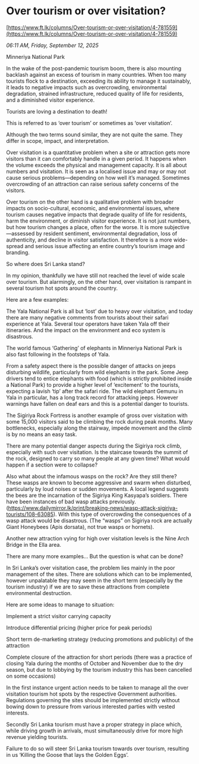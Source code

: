 # Over tourism or over visitation?

[https://www.ft.lk/columns/Over-tourism-or-over-visitation/4-781559](https://www.ft.lk/columns/Over-tourism-or-over-visitation/4-781559)

*06:11 AM, Friday, September 12, 2025*

Minneriya National Park

In the wake of the post-pandemic tourism boom, there is also mounting backlash against an excess of tourism in many countries. When too many tourists flock to a destination, exceeding its ability to manage it sustainably, it leads to negative impacts such as overcrowding, environmental degradation, strained infrastructure, reduced quality of life for residents, and a diminished visitor experience.

Tourists are loving a destination to death!

This is referred to as ‘over tourism’ or sometimes as ‘over visitation’.

Although the two terms sound similar, they are not quite the same. They differ in scope, impact, and interpretation.

Over visitation is a quantitative problem when a site or attraction gets more visitors than it can comfortably handle in a given period. It happens when the volume exceeds the physical and management capacity. It is all about numbers and visitation. It is seen as a localised issue and may or may not cause serious problems—depending on how well it’s managed. Sometimes overcrowding of an attraction can raise serious safety concerns of the visitors.

Over tourism on the other hand is a qualitative problem with broader impacts on socio-cultural, economic, and environmental issues, where tourism causes negative impacts that degrade quality of life for residents, harm the environment, or diminish visitor experience. It is not just numbers, but how tourism changes a place, often for the worse. It is more subjective—assessed by resident sentiment, environmental degradation, loss of authenticity, and decline in visitor satisfaction. It therefore is a more wide-spread and serious issue affecting an entire country’s tourism image and branding.

So where does Sri Lanka stand?

In my opinion, thankfully we have still not reached the level of wide scale over tourism. But alarmingly, on the other hand, over visitation is rampant in several tourism hot spots around the country.

Here are a few examples:

The Yala National Park is all but ‘lost’ due to heavy over visitation, and today there are many negative comments from tourists about their safari experience at Yala. Several tour operators have taken Yala off their itineraries. And the impact on the environment and eco system is disastrous.

The world famous ‘Gathering’ of elephants in Minneriya National Park is also fast following in the footsteps of Yala.

From a safety aspect there is the possible danger of attacks on jeeps disturbing wildlife, particularly from wild elephants in the park. Some Jeep drivers tend to entice elephants with food (which is strictly prohibited inside a National Park) to provide a higher level of ‘excitement’ to the tourists, expecting a lavish ‘tip’ after the safari ride. The wild elephant Gemunu in Yala in particular, has a long track record for attacking jeeps. However warnings have fallen on deaf ears and this is a potential danger to tourists.

The Sigiriya Rock Fortress is another example of gross over visitation with some 15,000 visitors said to be climbing the rock during peak months. Many bottlenecks, especially along the stairway, impede movement and the climb is by no means an easy task.

There are many potential danger aspects during the Sigiriya rock climb, especially with such over visitation. Is the staircase towards the summit of the rock, designed to carry so many people at any given time? What would happen if a section were to collapse?

Also what about the infamous wasps on the rock? Are they still there? These wasps are known to become aggressive and swarm when disturbed, particularly by loud noises or sudden movements. A local legend suggests the bees are the incarnation of the Sigiriya King Kasyapa’s soldiers. There have been instances of bad wasp attacks previously. (https://www.dailymirror.lk/print/breaking-news/wasp-attack-sigiriya-tourists/108-63085). With this type of overcrowding the consequences of a wasp attack would be disastrous. (The “wasps” on Sigiriya rock are actually Giant Honeybees (Apis dorsata), not true wasps or hornets).

Another new attraction vying for high over visitation levels is the Nine Arch Bridge in the Ella area.

There are many more examples… But the question is what can be done?

In Sri Lanka’s over visitation case, the problem lies mainly in the poor management of the sites. There are solutions which can to be implemented, however unpalatable they may seem in the short term (especially by the tourism industry) if we are to save these attractions from complete environmental destruction.

Here are some ideas to manage to situation:

Implement a strict visitor carrying capacity

Introduce differential pricing (higher price for peak periods)

Short term de-marketing strategy (reducing promotions and publicity) of the attraction

Complete closure of the attraction for short periods (there was a practice of closing Yala during the months of October and November due to the dry season, but due to lobbying by the tourism industry this has been cancelled on some occasions)

In the first instance urgent action needs to be taken to manage all the over visitation tourism hot spots by the respective Government authorities. Regulations governing the sites should be implemented strictly without bowing down to pressure from various interested parties with vested interests.

Secondly Sri Lanka tourism must have a proper strategy in place which, while driving growth in arrivals, must simultaneously drive for more high revenue yielding tourists.

Failure to do so will steer Sri Lanka tourism towards over tourism, resulting in us ‘Killing the Goose that lays the Golden Eggs’.

